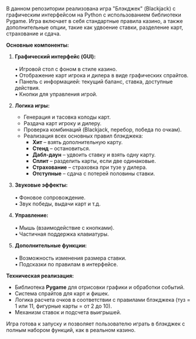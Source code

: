 В данном репозитории реализована игра "Блэкджек" (Blackjack) с графическим интерфейсом на Python с использованием библиотеки Pygame. Игра включает в себя стандартные правила казино, а также дополнительные опции, такие как удвоение ставки, разделение карт, страхование и сдача.

**Основные компоненты:**  
  1. **Графический интерфейс (GUI):**  
 	<br>• Игровой стол с фоном в стиле казино.  
	• Отображение карт игрока и дилера в виде графических спрайтов.  
    • Панель с информацией: текущий баланс, ставка, доступные действия.  
	• Кнопки для управления игрой.

3. **Логика игры:**
   - Генерация и тасовка колоды карт.  
   - Раздача карт игроку и дилеру.  
   - Проверка комбинаций (Blackjack, перебор, победа по очкам).  
   - Реализация всех основных правил блэкджека:  
       - **Хит** – взять дополнительную карту.    
       - **Стенд** – остановиться.  
       - **Дабл-даун** – удвоить ставку и взять одну карту.  
       - **Сплит** – разделить карты, если две одинаковые.  
       - **Страхование** – страховка при тузе у дилера.  
       - **Отступные** – сдача с потерей половины ставки.  
  
  4. **Звуковые эффекты:**  
    <br>• Фоновое сопровождение.  
    • Звук победы, выдачи карт и т.д.  
  5. **Управление:**  
    <br>• Мышь (взаимодействие с кнопками).  
    • Частичная поддержка клавиатуры.  
  6. **Дополнительные функции:**  
    <br>• Возможность изменения размера ставки.  
    • Подсказки по правилам в интерфейсе.

**Техническая реализация:**  
  - Библиотека **Pygame** для отрисовки графики и обработки событий.  
  - Система спрайтов для карт и фишек.  
  - Логика расчета очков в соответствии с правилами блэкджека (туз = 1 или 11, фигурные карты = от 2 до 10).  
  - Механизм ставок и подсчета выигрышей.  

Игра готова к запуску и позволяет пользователю играть в блэкджек с полным набором функций, как в реальном казино.


